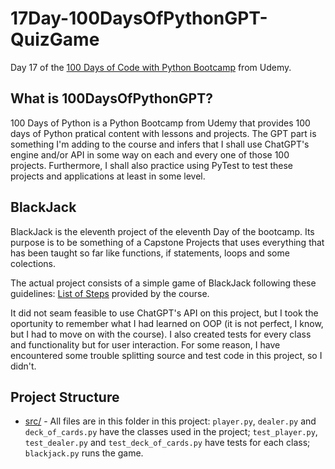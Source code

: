# 17Day-100DaysOfPythonGPT-QuizGame
Day 17 of the [100 Days of Code with Python Bootcamp](https://www.udemy.com/course/100-days-of-code/) from Udemy.

## What is 100DaysOfPythonGPT?

100 Days of Python is a Python Bootcamp from Udemy that provides 100 days of Python pratical content with lessons and projects. The GPT part is something I'm adding to the course and infers that I shall use ChatGPT's engine and/or API in some way on each and every one of those 100 projects. Furthermore, I shall also practice using PyTest to test these projects and applications at least in some level.

## BlackJack

BlackJack is the eleventh project of the eleventh Day of the bootcamp. Its purpose is to be something of a Capstone Projects that uses everything that has been taught so far like functions, if statements, loops and some colections. 

The actual project consists of a simple game of BlackJack following these guidelines: [List of Steps](https://listmoz.com/view/6h34DJpvJBFVRlZfJvxF) provided by the course.

It did not seam feasible to use ChatGPT's API on this project, but I took the oportunity to remember what I had learned on OOP (it is not perfect, I know, but I had to move on with the course). I also created tests for every class and functionality but for user interaction. For some reason, I have encountered some trouble splitting source and test code in this project, so I didn't.

## Project Structure

 - [src/](src/) - All files are in this folder in this project: `player.py`, `dealer.py` and `deck_of_cards.py` have the classes used in the project; `test_player.py`, `test_dealer.py` and `test_deck_of_cards.py` have tests for each class; `blackjack.py` runs the game.
